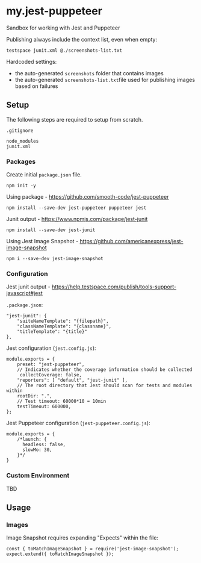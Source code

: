 # my.jest-puppeteer
Sandbox for working with Jest and Puppeteer

Publishing always include the context list, even when empty:

```
testspace junit.xml @./screenshots-list.txt
```

Hardcoded settings:

- the auto-generated `screenshots` folder that contains images
- the auto-generated `screenshots-list.txt`file used for publishing images based on failures


## Setup
The following steps are required to setup from scratch.


`.gitignore`
```
node_modules
junit.xml
```
### Packages

Create initial `package.json` file.
```
npm init -y
```

Using package - https://github.com/smooth-code/jest-puppeteer
```
npm install --save-dev jest-puppeteer puppeteer jest
```

Junit output - https://www.npmjs.com/package/jest-junit
```
npm install --save-dev jest-junit
```

Using Jest Image Snapshot - https://github.com/americanexpress/jest-image-snapshot
```
npm i --save-dev jest-image-snapshot
```
### Configuration
Jest junit output - https://help.testspace.com/publish/tools-support-javascript#jest

`.package.json`:
```
"jest-junit": {
    "suiteNameTemplate": "{filepath}",
    "classNameTemplate": "{classname}",
    "titleTemplate": "{title}"
},
```

Jest configuration (`jest.config.js`):
```
module.exports = {
    preset: "jest-puppeteer",
    // Indicates whether the coverage information should be collected
     collectCoverage: false,
    "reporters": [ "default", "jest-junit" ],
    // The root directory that Jest should scan for tests and modules within
    rootDir: ".",
    // Test timeout: 60000*10 = 10min
    testTimeout: 600000,
};
```

Jest Puppeteer configuration (`jest-puppeteer.config.js`):
```
module.exports = {
    /*launch: {
      headless: false,
      slowMo: 30,
    }*/
}
```

### Custom Environment
TBD


## Usage

### Images

Image Snapshot requires expanding "Expects" within the file:
```
const { toMatchImageSnapshot } = require('jest-image-snapshot');
expect.extend({ toMatchImageSnapshot });
```
